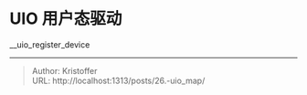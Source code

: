 # UIO 用户态驱动



__uio_register_device

---

> Author: Kristoffer  
> URL: http://localhost:1313/posts/26.-uio_map/  

